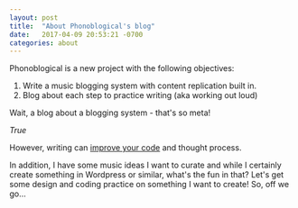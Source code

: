 ```yaml
---
layout: post
title:  "About Phonoblogical's blog"
date:   2017-04-09 20:53:21 -0700
categories: about
---
```

Phonoblogical is a new project with the following objectives:
1. Write a music blogging system with content replication built in. 
2. Blog about each step to practice writing (aka working out loud)

Wait, a blog about a blogging system - that's so meta! 

*True*

However, writing can [improve your code](https://zeroturnaround.com/rebellabs/become-a-better-developer-3-ways-writing-will-expand-your-mind-improve-your-code-and-grow-your-career/) and thought process.

In addition, I have some music ideas I want to curate and while I certainly create something in Wordpress or similar, what's the fun in that? Let's get some design and coding practice on something I want to create! So, off we go…